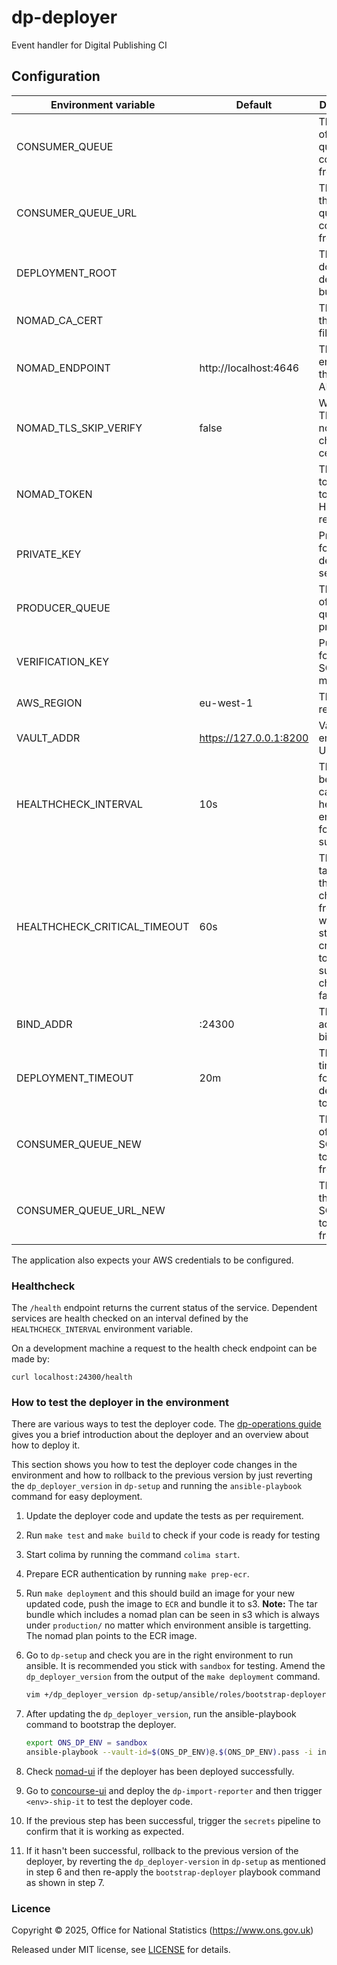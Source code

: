 # dp-deployer

Event handler for Digital Publishing CI

## Configuration

| Environment variable         | Default                | Description
| ---------------------------- | ---------------------- | ---------------------------------------------
| CONSUMER_QUEUE               |                        | The name of the SQS queue to consume from
| CONSUMER_QUEUE_URL           |                        | The url of the SQS queue to consume from
| DEPLOYMENT_ROOT              |                        | The path to download deployment bundles
| NOMAD_CA_CERT                |                        | The path to the CA cert file
| NOMAD_ENDPOINT               | http://localhost:4646  | The endpoint of the Nomad API
| NOMAD_TLS_SKIP_VERIFY        | false                  | When using TLS to nomad, skip checking certs (bool)
| NOMAD_TOKEN                  |                        | The ACL token used to authorise HTTP requests
| PRIVATE_KEY                  |                        | Private key for decrypting secrets
| PRODUCER_QUEUE               |                        | The name of the SQS queue to produce to
| VERIFICATION_KEY             |                        | Public key for verifying SQS messages
| AWS_REGION                   | eu-west-1              | The AWS region used
| VAULT_ADDR                   | https://127.0.0.1:8200 | Vault endpoint URL
| HEALTHCHECK_INTERVAL         | 10s                    | The time between calling healthcheck endpoints for check subsystems
| HEALTHCHECK_CRITICAL_TIMEOUT | 60s                    | The time taken for the health changes from warning state to critical due to subsystem check failures
| BIND_ADDR                    | :24300                 | The listen address to bind to
| DEPLOYMENT_TIMEOUT           | 20m                    | The max time to wait for a deployment to complete
| CONSUMER_QUEUE_NEW           |                        | The name of the new SQS queue to consume from
| CONSUMER_QUEUE_URL_NEW       |                        | The url of the new SQS queue to consume from

The application also expects your AWS credentials to be configured.

### Healthcheck

 The `/health` endpoint returns the current status of the service. Dependent services are health checked on an interval defined by the `HEALTHCHECK_INTERVAL` environment variable.

On a development machine a request to the health check endpoint can be made by:

`curl localhost:24300/health`

### How to test the deployer in the environment

There are various ways to test the deployer code. The [dp-operations guide](https://github.com/ONSdigital/dp-operations/blob/main/guides/deploying-the-deployer.md) gives you a brief introduction about the deployer and an overview about how to deploy it.

This section shows you how to test the deployer code changes in the environment and how to rollback to the previous version by just reverting the `dp_deployer_version` in `dp-setup`  and running the `ansible-playbook` command for easy deployment.

1. Update the deployer code and update the tests as per requirement.
2. Run `make test` and `make build` to check if your code is ready for testing
3. Start colima by running the command `colima start`.
4. Prepare ECR authentication by running `make prep-ecr`.
5. Run `make deployment` and this should build an image for your new updated code, push the image to `ECR` and bundle it to s3.
    **Note:** The tar bundle which includes a nomad plan can be seen in s3 which is always under `production/` no matter which environment ansible is targetting. The nomad plan points to the ECR image.
6. Go to `dp-setup` and check you are in the right environment to run ansible. It is recommended you stick with `sandbox` for testing. Amend the `dp_deployer_version` from the output of the `make deployment` command.

    ```bash
    vim +/dp_deployer_version dp-setup/ansible/roles/bootstrap-deployer/defaults/main.yml
    ```

7. After updating the `dp_deployer_version`, run the ansible-playbook command to bootstrap the deployer.

    ```bash
    export ONS_DP_ENV = sandbox
    ansible-playbook --vault-id=$(ONS_DP_ENV)@.$(ONS_DP_ENV).pass -i inventories/$(ONS_DP_ENV) bootstrap-deployer.yml
    ```

8. Check [nomad-ui](https://nomad.dp.aws.onsdigital.uk/ui/jobs/dp-deployer/versions) if the deployer has been deployed successfully.
9. Go to [concourse-ui](https://concourse.dp-ci.aws.onsdigital.uk/) and deploy the `dp-import-reporter` and then trigger `<env>-ship-it` to test the deployer code.
10. If the previous step has been successful, trigger the `secrets` pipeline to confirm that it is working as expected.
11. If it hasn't been successful, rollback to the previous version of the deployer, by reverting the `dp_deployer-version` in `dp-setup` as mentioned in step 6 and then re-apply the `bootstrap-deployer` playbook command as shown in step 7.

### Licence

Copyright © 2025, Office for National Statistics (https://www.ons.gov.uk)

Released under MIT license, see [LICENSE](LICENSE.md) for details.
